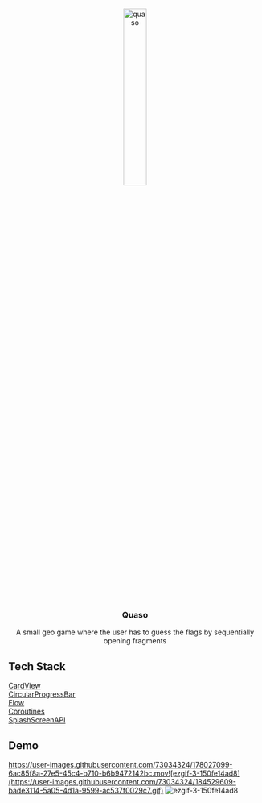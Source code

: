<!-- PROJECT LOGO -->
<br />
<div align="center">
  
  <a href='https://svgshare.com/s/k3X' ><img src='https://svgshare.com/i/k3X.svg' title='quaso' width=30% heigth=30%/></a>

  <h3 align="center">Quaso</h3>

  <p align="center">
    A small geo game where the user has to guess the flags by sequentially opening fragments
  </p>
</div>

## Tech Stack

[CardView](https://developer.android.com/guide/topics/ui/layout/cardview)\
[CircularProgressBar](https://github.com/lopspower/CircularProgressBar)\
[Flow](https://github.com/Kotlin/kotlinx.coroutines)\
[Coroutines](https://developer.android.com/kotlin/coroutines)\
[SplashScreenAPI](https://developer.android.com/guide/topics/ui/splash-screen)


## Demo
https://user-images.githubusercontent.com/73034324/178027099-6ac85f8a-27e5-45c4-b710-b6b9472142bc.mov![ezgif-3-150fe14ad8](https://user-images.githubusercontent.com/73034324/184529609-bade3114-5a05-4d1a-9599-ac537f0029c7.gif)
![ezgif-3-150fe14ad8](https://user-images.githubusercontent.com/73034324/184529611-37f0af67-9e33-4623-8f42-9a36a4f2a135.gif)

